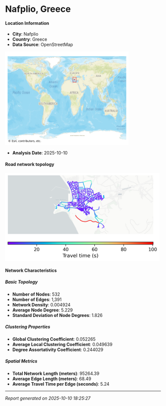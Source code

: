 # Nafplio, Greece

#### Location Information

- **City**: Nafplio
- **Country**: Greece
- **Data Source**: OpenStreetMap
<img src="Nafplio_location.png" alt="Nafplio Location Map" width="400" />

- **Analysis Date**: 2025-10-10

#### Road network topology

<img src="Nafplio_network_map.png" alt="Nafplio Road Network Map" width="500"/>

#### Network Characteristics

##### Basic Topology

- **Number of Nodes**: 532
- **Number of Edges**: 1,391
- **Network Density**: 0.004924
- **Average Node Degree**: 5.229
- **Standard Deviation of Node Degrees**: 1.826

##### Clustering Properties

- **Global Clustering Coefficient**: 0.052265
- **Average Local Clustering Coefficient**: 0.049639
- **Degree Assortativity Coefficient**: 0.244029

##### Spatial Metrics

- **Total Network Length (meters)**: 95264.39
- **Average Edge Length (meters)**: 68.49
- **Average Travel Time per Edge (seconds)**: 5.24

---
*Report generated on 2025-10-10 18:25:27*
